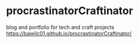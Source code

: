 # procrastinatorCraftinator
blog and portfolio for tech and craft projects
https://bawilc01.github.io/procrastinatorCraftinator/
